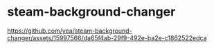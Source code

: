 # steam-background-changer

https://github.com/yea/steam-background-changer/assets/15997566/da65f4ab-29f9-492e-ba2e-c1862522edca


